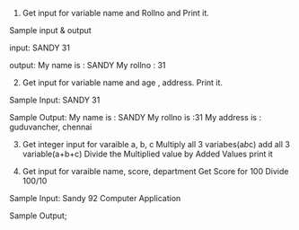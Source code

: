 1) Get input for variable name and Rollno and Print it.

Sample input & output

input:
    SANDY
    31

output:
    My name is : SANDY
    My rollno : 31


2) Get input for variable name and age , address. Print it.

Sample Input:
    SANDY
    31

Sample Output:
    My name is : SANDY
    My rollno is :31
    My address is : guduvancher, chennai

3) Get integer input for varaible a, b, c
Multiply all 3 variabes(a*b*c)
add all 3 variable(a+b+c)
Divide the Multiplied value by Added Values
print it 


4) Get input for varaible name, score, department
Get Score for 100
Divide 100/10

Sample Input:
    Sandy
    92
    Computer Application

Sample Output;
    

